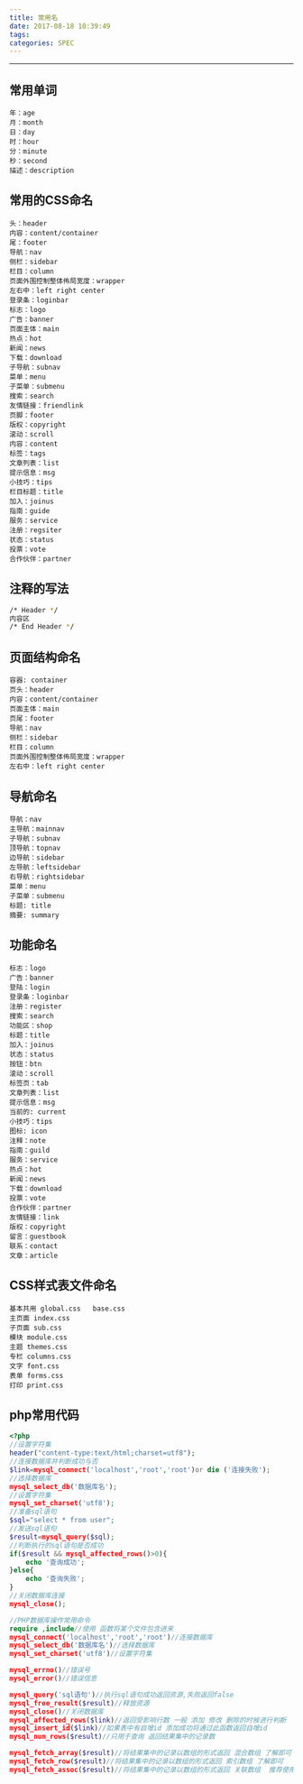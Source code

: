 ```yaml
---
title: 常用名
date: 2017-08-18 10:39:49
tags:
categories: SPEC
---
```

------

<!-- more -->

## 常用单词

    年：age
    月：month
    日：day
    时：hour
    分：minute
    秒：second
    描述：description

## 常用的CSS命名

    头：header
    内容：content/container
    尾：footer
    导航：nav
    侧栏：sidebar
    栏目：column
    页面外围控制整体佈局宽度：wrapper
    左右中：left right center
    登录条：loginbar
    标志：logo
    广告：banner
    页面主体：main
    热点：hot
    新闻：news
    下载：download
    子导航：subnav
    菜单：menu
    子菜单：submenu
    搜索：search
    友情链接：friendlink
    页脚：footer
    版权：copyright
    滚动：scroll
    内容：content
    标签：tags
    文章列表：list
    提示信息：msg
    小技巧：tips
    栏目标题：title
    加入：joinus
    指南：guide
    服务：service
    注册：regsiter
    状态：status
    投票：vote
    合作伙伴：partner

## 注释的写法

```bash
/* Header */
内容区
/* End Header */
```
## 页面结构命名

    容器: container
    页头：header
    内容：content/container
    页面主体：main
    页尾：footer
    导航：nav
    侧栏：sidebar
    栏目：column
    页面外围控制整体佈局宽度：wrapper
    左右中：left right center

## 导航命名

    导航：nav
    主导航：mainnav
    子导航：subnav
    顶导航：topnav
    边导航：sidebar
    左导航：leftsidebar
    右导航：rightsidebar
    菜单：menu
    子菜单：submenu
    标题: title
    摘要: summary

## 功能命名

    标志：logo
    广告：banner
    登陆：login
    登录条：loginbar
    注册：register
    搜索：search
    功能区：shop
    标题：title
    加入：joinus
    状态：status
    按钮：btn
    滚动：scroll
    标签页：tab
    文章列表：list
    提示信息：msg
    当前的: current
    小技巧：tips
    图标: icon
    注释：note
    指南：guild
    服务：service
    热点：hot
    新闻：news
    下载：download
    投票：vote
    合作伙伴：partner
    友情链接：link
    版权：copyright
    留言：guestbook
    联系：contact
    文章：article

## CSS样式表文件命名

    基本共用 global.css   base.css
    主页面 index.css
    子页面 sub.css
    模块 module.css
    主题 themes.css
    专栏 columns.css
    文字 font.css
    表单 forms.css
    打印 print.css

## php常用代码
```php
<?php
//设置字符集
header("content-type:text/html;charset=utf8");
//连接数据库并判断成功与否
$link=mysql_connect('localhost','root','root')or die ('连接失败');
//选择数据库
mysql_select_db('数据库名');
//设置字符集
mysql_set_charset('utf8');
//准备sql语句
$sql="select * from user";
//发送sql语句
$result=mysql_query($sql);
//判断执行的sql语句是否成功
if($result && mysql_affected_rows()>0){
    echo '查询成功';
}else{
    echo '查询失败';
}
//关闭数据库连接
mysql_close();

//PHP数据库操作常用命令
require ,include//使用 函数将某个文件包含进来
mysql_connect('localhost','root','root')//连接数据库
mysql_select_db('数据库名')//选择数据库
mysql_set_charset('utf8')//设置字符集

mysql_errno()//错误号
mysql_error()//错误信息

mysql_query('sql语句')//执行sql语句成功返回资源,失败返回false
mysql_free_result($result)//释放资源
mysql_close()//关闭数据库
mysql_affected_rows($link)//返回受影响行数 一般 添加 修改 删除的时候进行判断
mysql_insert_id($link)//如果表中有自增id 添加成功将通过此函数返回自增id
mysql_num_rows($result)//只用于查询 返回结果集中的记录数

mysql_fetch_array($result)//将结果集中的记录以数组的形式返回 混合数组 了解即可
mysql_fetch_row($result)//将结果集中的记录以数组的形式返回 索引数组 了解即可
mysql_fetch_assoc($result)//将结果集中的记录以数组的形式返回 关联数组  推荐使用并且掌握
```
